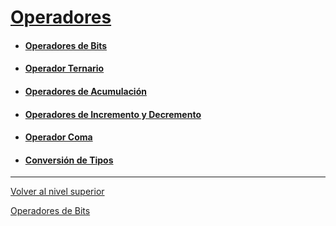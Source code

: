 # [Operadores](./README.md)

- #### [Operadores de Bits](u1bitwiseOperators/README.md)
- #### [Operador Ternario](u2ternaryOperator/README.md)
- #### [Operadores de Acumulación](u3compoundOperators/README.md)
- #### [Operadores de Incremento y Decremento](u4incrementDecrementOperators/README.md)
- #### [Operador Coma](u5commaOperator/README.md)
- #### [Conversión de Tipos](u6typeConversion/README.md)


---

[Volver al nivel superior](../README.md)

[Operadores de Bits](u1bitwiseOperators/README.md)
